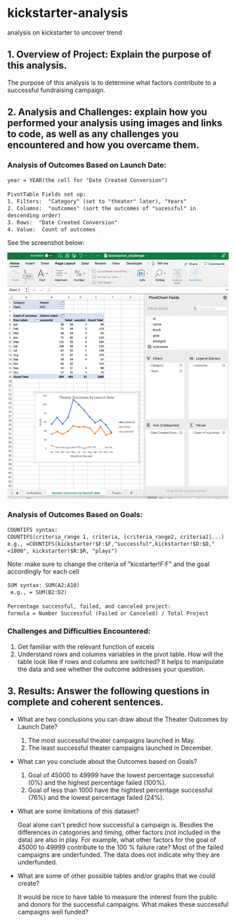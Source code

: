# kickstarter-analysis
analysis on kickstarter to uncover trend


## 1. Overview of Project:  Explain the purpose of this analysis.

The purpose of this analysis is to determine what factors contribute to a successful fundraising campaign. 
    
    
## 2. Analysis and Challenges: explain how you performed your analysis using images and links to code, as well as any challenges you encountered and how you overcame them.  

### Analysis of Outcomes Based on Launch Date: 

    year = YEAR(the cell for "Date Created Conversion")
    
    PivotTable Fields set up:
    1. Filters:  "Category" (set to "theater" later), "Years" 
    2. Columns:  "outcomes" (sort the outcomes of "sucessful" in descending order)
    3. Rows:  "Date Created Conversion"
    4. Value:  Count of outcomes
    
  See the screenshot below:
      
![screenshot](https://github.com/amyylin1/kickstarter-analysis/blob/2ec93594c0622602681a61bfe3f23841429ecddb/test.png)   

### Analysis of Outcomes Based on Goals:
    
    COUNTIFS syntax:
    COUNTIFS(criteria_range 1, criteria, [criteria_range2, criteria2]...)
    e.g., =COUNTIFS(kickstarter!$F:$F,"successful",kickstarter!$D:$D,"<1000", kickstarter!$R:$R, "plays")
   Note: make sure to change the criteria of "kicstarter!$F:$F" and the goal accordingly for each cell
    
    SUM syntax: SUM(A2:A10)
     e.g., = SUM(B2:D2)
    
    Percentage successful, failed, and canceled project:
    formula = Number Successful (Failed or Canceled) / Total Project 
   
    
### Challenges and Difficulties Encountered:

   1.  Get familiar with the relevant function of excels
   2.  Understand rows and columns variables in the pivot table.  How will the table look like if rows and columns are   switched? It helps to manipulate the data and see whether the outcome addresses your question. 


## 3. Results:  Answer the following questions in complete and coherent sentences.

- What are two conclusions you can draw about the Theater Outcomes by Launch Date? 
    1. The most successful theater campaigns launched in May. 
    2. The least successful theater campaigns launched in December.
    
- What can you conclude about the Outcomes based on Goals?
    1. Goal of 45000 to 49999 have the lowest percentage successful (0%) and the highest percentage failed (100%).  
    2. Goal of less than 1000 have the hightest percentage successful (76%) and the lowest percentage failed (24%).
    
      
- What are some limitations of this dataset?
    
    Goal alone can't predict how successful a campaign is.  Besdies the differences in catogories and timing, other factors (not included in the data) are also in play.   For example,  what other factors for the goal of 45000 to 49999 contribute to the 100 % failure rate?  Most of the failed campaigns are underfunded.  The data does not indicate why they are underfunded.  
    
     
- What are some of other possible tables and/or graphs that we could create? 

    It would be nice to have table to measure the interest from the public and donors for the successful campaigns.  What makes these successful campaigns well funded?

    
